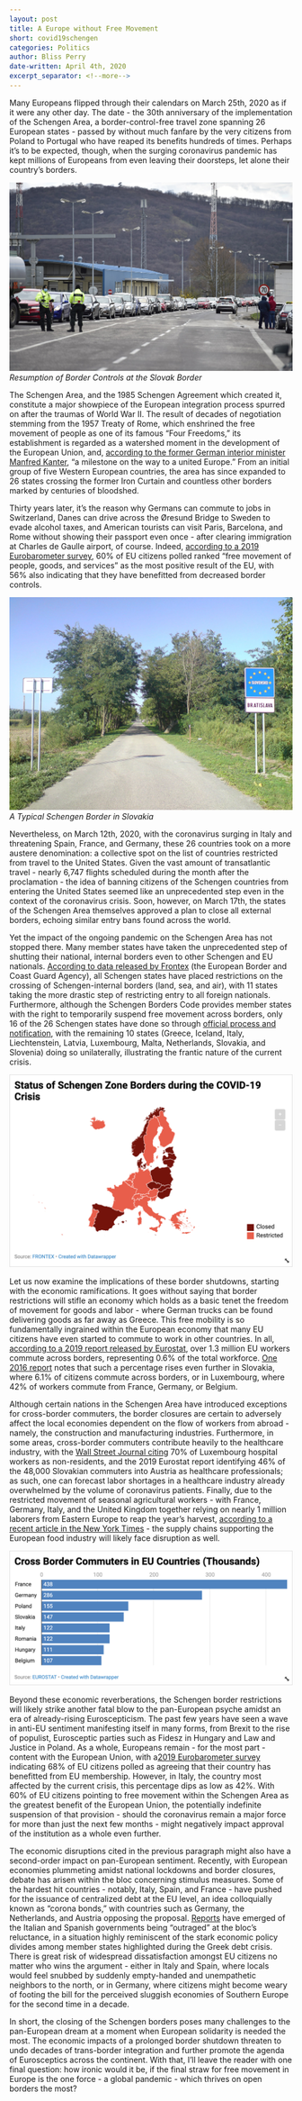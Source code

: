 ```yaml
---
layout: post
title: A Europe without Free Movement
short: covid19schengen
categories: Politics
author: Bliss Perry
date-written: April 4th, 2020
excerpt_separator: <!--more-->
---
```


Many Europeans flipped through their calendars on March 25th, 2020 as if it were any other day. The date - the 30th anniversary of the implementation of the Schengen Area, a border-control-free travel zone spanning 26 European states - passed by without much fanfare by the very citizens from Poland to Portugal who have reaped its benefits hundreds of times. Perhaps it’s to be expected, though, when the surging coronavirus pandemic has kept millions of Europeans from even leaving their doorsteps, let alone their country’s borders.

![Border Closure in Slovakia](/images/covid19schengen/blurb.jpg)
_Resumption of Border Controls at the Slovak Border_

The Schengen Area, and the 1985 Schengen Agreement which created it, constitute a major showpiece of the European integration process spurred on after the traumas of World War II. The result of decades of negotiation stemming from the 1957 Treaty of Rome, which enshrined the free movement of people as one of its famous “Four Freedoms,” its establishment is regarded as a watershed moment in the development of the European Union, and, [according to the former German interior minister Manfred Kanter](https://www.theguardian.com/world/from-the-archive-blog/2020/mar/25/passport-controls-abolished-in-seven-european-countries-schengen-1995), “a milestone on the way to a united Europe.” From an initial group of five Western European countries, the area has since expanded to 26 states crossing the former Iron Curtain and countless other borders marked by centuries of bloodshed.

Thirty years later, it’s the reason why Germans can commute to jobs in Switzerland, Danes can drive across the Øresund Bridge to Sweden to evade alcohol taxes, and American tourists can visit Paris, Barcelona, and Rome without showing their passport even once - after clearing immigration at Charles de Gaulle airport, of course. Indeed, [according to a 2019 Eurobarometer survey](https://www.europarl.europa.eu/at-your-service/files/be-heard/eurobarometer/2020/plenary-insights-march-2020-2/en-plenary-insights-march-2020-2.pdf), 60% of EU citizens polled ranked “free movement of people, goods, and services” as the most positive result of the EU, with 56% also indicating that they have benefitted from decreased border controls.

![Typical Schengen Border in Slovakia](/images/covid19schengen/typical-border.jpg)
_A Typical Schengen Border in Slovakia_

Nevertheless, on March 12th, 2020, with the coronavirus surging in Italy and threatening Spain, France, and Germany, these 26 countries took on a more austere denomination: a collective spot on the list of countries restricted from travel to the United States. Given the vast amount of transatlantic travel - nearly 6,747 flights scheduled during the month after the proclamation - the idea of banning citizens of the Schengen countries from entering the United States seemed like an unprecedented step even in the context of the coronavirus crisis. Soon, however, on March 17th, the states of the Schengen Area themselves approved a plan to close all external borders, echoing similar entry bans found across the world.

Yet the impact of the ongoing pandemic on the Schengen Area has not stopped there. Many member states have taken the unprecedented step of shutting their national, internal borders even to other Schengen and EU nationals. [According to data released by Frontex](https://twitter.com/Frontex/status/1243117786047619073) (the European Border and Coast Guard Agency), all Schengen states have placed restrictions on the crossing of Schengen-internal borders (land, sea, and air), with 11 states taking the more drastic step of restricting entry to all foreign nationals. Furthermore, although the Schengen Borders Code provides member states with the right to temporarily suspend free movement across borders, only 16 of the 26 Schengen states have done so through [official process and notification](https://ec.europa.eu/home-affairs/what-we-do/policies/borders-and-visas/schengen/reintroduction-border-control_en), with the remaining 10 states (Greece, Iceland, Italy, Liechtenstein, Latvia, Luxembourg, Malta, Netherlands, Slovakia, and Slovenia) doing so unilaterally, illustrating the frantic nature of the current crisis.

![Status of Schengen Zone Borders during the COVID-19 Crisis](/images/covid19schengen/border-closures.png)

Let us now examine the implications of these border shutdowns, starting with the economic ramifications. It goes without saying that border restrictions will stifle an economy which holds as a basic tenet the freedom of movement for goods and labor - where German trucks can be found delivering goods as far away as Greece. This free mobility is so fundamentally ingrained within the European economy that many EU citizens have even started to commute to work in other countries. In all, [according to a 2019 report released by Eurostat](https://ec.europa.eu/eurostat/cache/digpub/eumove/bloc-2c.html?lang=en), over 1.3 million EU workers commute across borders, representing 0.6% of the total workforce. [One 2016 report](https://ec.europa.eu/eurostat/statistics-explained/pdfscache/50943.pdf) notes that such a percentage rises even further in Slovakia, where 6.1% of citizens commute across borders, or in Luxembourg, where 42% of workers commute from France, Germany, or Belgium.

Although certain nations in the Schengen Area have introduced exceptions for cross-border commuters, the border closures are certain to adversely affect the local economies dependent on the flow of workers from abroad - namely, the construction and manufacturing industries. Furthermore, in some areas, cross-border commuters contribute heavily to the healthcare industry, with the [Wall Street Journal citing](https://www.wsj.com/articles/europe-tries-to-salvage-decades-of-integration-as-coronavirus-shuts-borders-11585301402?mod=searchresults&page=1&pos=4) 70% of Luxembourg hospital workers as non-residents, and the 2019 Eurostat report identifying 46% of the 48,000 Slovakian commuters into Austria as healthcare professionals; as such, one can forecast labor shortages in a healthcare industry already overwhelmed by the volume of coronavirus patients. Finally, due to the restricted movement of seasonal agricultural workers - with France, Germany, Italy, and the United Kingdom together relying on nearly 1 million laborers from Eastern Europe to reap the year’s harvest, [according to a recent article in the New York Times](https://www.nytimes.com/2020/03/27/business/coronavirus-farm-labor-europe.html) - the supply chains supporting the European food industry will likely face disruption as well.

![Cross-Border Commuters in EU Countries (Thousands)](/images/covid19schengen/cross-border-commuters.png)

Beyond these economic reverberations, the Schengen border restrictions will likely strike another fatal blow to the pan-European psyche amidst an era of already-rising Euroscepticism. The past few years have seen a wave in anti-EU sentiment manifesting itself in many forms, from Brexit to the rise of populist, Eurosceptic parties such as Fidesz in Hungary and Law and Justice in Poland. As a whole, Europeans remain - for the most part - content with the European Union, with a[2019 Eurobarometer survey](https://www.europarl.europa.eu/at-your-service/files/be-heard/eurobarometer/2019/election2019/EB915_SP_EUROBAROMETER_POSTEE19_FIRSTRESULTS_EN.pdf) indicating 68% of EU citizens polled as agreeing that their country has benefitted from EU membership. However, in Italy, the country most affected by the current crisis, this percentage dips as low as 42%. With 60% of EU citizens pointing to free movement within the Schengen Area as the greatest benefit of the European Union, the potentially indefinite suspension of that provision - should the coronavirus remain a major force for more than just the next few months - might negatively impact approval of the institution as a whole even further.

The economic disruptions cited in the previous paragraph might also have a second-order impact on pan-European sentiment. Recently, with European economies plummeting amidst national lockdowns and border closures, debate has arisen within the bloc concerning stimulus measures. Some of the hardest hit countries - notably, Italy, Spain, and France - have pushed for the issuance of centralized debt at the EU level, an idea colloquially known as “corona bonds,” with countries such as Germany, the Netherlands, and Austria opposing the proposal. [Reports](https://www.cnn.com/2020/03/27/economy/corona-bonds-eu/index.html) have emerged of the Italian and Spanish governments being “outraged” at the bloc’s reluctance, in a situation highly reminiscent of the stark economic policy divides among member states highlighted during the Greek debt crisis. There is great risk of widespread dissatisfaction amongst EU citizens no matter who wins the argument - either in Italy and Spain, where locals would feel snubbed by suddenly empty-handed and unempathetic neighbors to the north, or in Germany, where citizens might become weary of footing the bill for the perceived sluggish economies of Southern Europe for the second time in a decade.

In short, the closing of the Schengen borders poses many challenges to the pan-European dream at a moment when European solidarity is needed the most. The economic impacts of a prolonged border shutdown threaten to undo decades of trans-border integration and further promote the agenda of Eurosceptics across the continent. With that, I’ll leave the reader with one final question: how ironic would it be, if the final straw for free movement in Europe is the one force - a global pandemic - which thrives on open borders the most?

